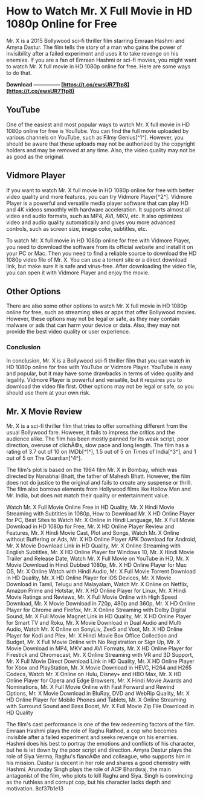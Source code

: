 
 
# How to Watch Mr. X Full Movie in HD 1080p Online for Free
 
Mr. X is a 2015 Bollywood sci-fi thriller film starring Emraan Hashmi and Amyra Dastur. The film tells the story of a man who gains the power of invisibility after a failed experiment and uses it to take revenge on his enemies. If you are a fan of Emraan Hashmi or sci-fi movies, you might want to watch Mr. X full movie in HD 1080p online for free. Here are some ways to do that.
 
**Download ————— [https://t.co/ewsUR7Ttp8](https://t.co/ewsUR7Ttp8)**


 
## YouTube
 
One of the easiest and most popular ways to watch Mr. X full movie in HD 1080p online for free is YouTube. You can find the full movie uploaded by various channels on YouTube, such as Filmy Genius[^1^]. However, you should be aware that these uploads may not be authorized by the copyright holders and may be removed at any time. Also, the video quality may not be as good as the original.
 
## Vidmore Player
 
If you want to watch Mr. X full movie in HD 1080p online for free with better video quality and more features, you can try Vidmore Player[^2^]. Vidmore Player is a powerful and versatile media player software that can play HD and 4K videos smoothly with hardware acceleration. It supports almost all video and audio formats, such as MP4, AVI, MKV, etc. It also optimizes video and audio quality automatically and gives you more advanced controls, such as screen size, image color, subtitles, etc.
 
To watch Mr. X full movie in HD 1080p online for free with Vidmore Player, you need to download the software from its official website and install it on your PC or Mac. Then you need to find a reliable source to download the HD 1080p video file of Mr. X. You can use a torrent site or a direct download link, but make sure it is safe and virus-free. After downloading the video file, you can open it with Vidmore Player and enjoy the movie.
 
## Other Options
 
There are also some other options to watch Mr. X full movie in HD 1080p online for free, such as streaming sites or apps that offer Bollywood movies. However, these options may not be legal or safe, as they may contain malware or ads that can harm your device or data. Also, they may not provide the best video quality or user experience.
 
### Conclusion
 
In conclusion, Mr. X is a Bollywood sci-fi thriller film that you can watch in HD 1080p online for free with YouTube or Vidmore Player. YouTube is easy and popular, but it may have some drawbacks in terms of video quality and legality. Vidmore Player is powerful and versatile, but it requires you to download the video file first. Other options may not be legal or safe, so you should use them at your own risk.
  
## Mr. X Movie Review
 
Mr. X is a sci-fi thriller film that tries to offer something different from the usual Bollywood fare. However, it fails to impress the critics and the audience alike. The film has been mostly panned for its weak script, poor direction, overuse of clichÃ©s, slow pace and long length. The film has a rating of 3.7 out of 10 on IMDb[^1^], 1.5 out of 5 on Times of India[^3^], and 1 out of 5 on The Guardian[^4^].
 
The film's plot is based on the 1964 film Mr. X in Bombay, which was directed by Nanabhai Bhatt, the father of Mahesh Bhatt. However, the film does not do justice to the original and fails to create any suspense or thrill. The film also borrows elements from Hollywood films like Hollow Man and Mr. India, but does not match their quality or entertainment value.
 
Watch Mr. X Full Movie Online Free in HD Quality,  Mr. X Hindi Movie Streaming with Subtitles in 1080p,  How to Download Mr. X HD Online Player for PC,  Best Sites to Watch Mr. X Online in Hindi Language,  Mr. X Full Movie Download in HD 1080p for Free,  Mr. X HD Online Player Review and Features,  Mr. X Hindi Movie Cast, Plot and Songs,  Watch Mr. X Online without Buffering or Ads,  Mr. X HD Online Player APK Download for Android,  Mr. X Movie Download Link in HD Quality,  Mr. X Online Streaming with English Subtitles,  Mr. X HD Online Player for Windows 10,  Mr. X Hindi Movie Trailer and Release Date,  Watch Mr. X Full Movie on YouTube in HD,  Mr. X Movie Download in Hindi Dubbed 1080p,  Mr. X HD Online Player for Mac OS,  Mr. X Online Watch with Hindi Audio,  Mr. X Full Movie Torrent Download in HD Quality,  Mr. X HD Online Player for iOS Devices,  Mr. X Movie Download in Tamil, Telugu and Malayalam,  Watch Mr. X Online on Netflix, Amazon Prime and Hotstar,  Mr. X HD Online Player for Linux,  Mr. X Hindi Movie Ratings and Reviews,  Mr. X Full Movie Online with High Speed Download,  Mr. X Movie Download in 720p, 480p and 360p,  Mr. X HD Online Player for Chrome and Firefox,  Mr. X Online Streaming with Dolby Digital Sound,  Mr. X Full Movie Magnet Link in HD Quality,  Mr. X HD Online Player for Smart TV and Roku,  Mr. X Movie Download in Dual Audio and Multi Audio,  Watch Mr. X Online on SonyLiv, Zee5 and Voot,  Mr. X HD Online Player for Kodi and Plex,  Mr. X Hindi Movie Box Office Collection and Budget,  Mr. X Full Movie Online with No Registration or Sign Up,  Mr. X Movie Download in MP4, MKV and AVI Formats,  Mr. X HD Online Player for Firestick and Chromecast,  Mr. X Online Streaming with VR and 3D Support,  Mr. X Full Movie Direct Download Link in HD Quality,  Mr. X HD Online Player for Xbox and PlayStation,  Mr. X Movie Download in HEVC, H264 and H265 Codecs,  Watch Mr. X Online on Hulu, Disney+ and HBO Max,  Mr. X HD Online Player for Opera and Edge Browsers,  Mr. X Hindi Movie Awards and Nominations,  Mr. X Full Movie Online with Fast Forward and Rewind Options,  Mr. X Movie Download in BluRay, DVD and WebRip Quality,  Mr. X HD Online Player for Mobile Phones and Tablets,  Mr. X Online Streaming with Surround Sound and Bass Boost,  Mr. X Full Movie Zip File Download in HD Quality
 
The film's cast performance is one of the few redeeming factors of the film. Emraan Hashmi plays the role of Raghu Rathod, a cop who becomes invisible after a failed experiment and seeks revenge on his enemies. Hashmi does his best to portray the emotions and conflicts of his character, but he is let down by the poor script and direction. Amyra Dastur plays the role of Siya Verma, Raghu's fiancÃ©e and colleague, who supports him in his mission. Dastur is decent in her role and shares a good chemistry with Hashmi. Arunoday Singh plays the role of ACP Bhardwaj, the main antagonist of the film, who plots to kill Raghu and Siya. Singh is convincing as the ruthless and corrupt cop, but his character lacks depth and motivation.
 8cf37b1e13
 
